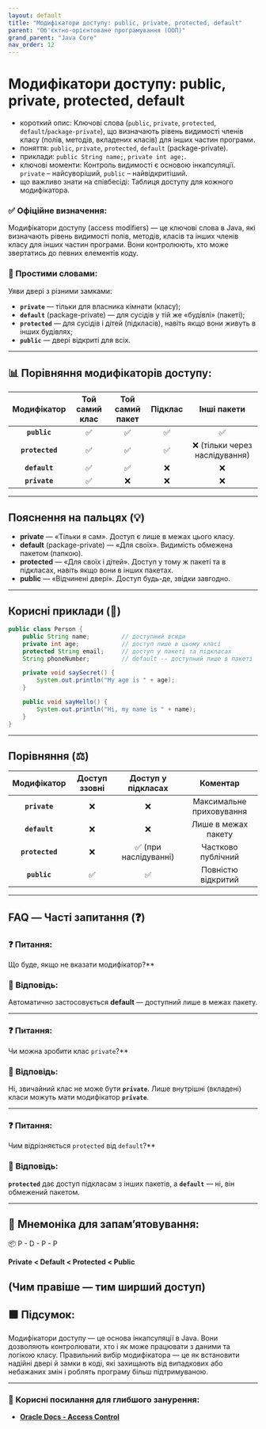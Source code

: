 ```yaml
---
layout: default
title: "Модифікатори доступу: public, private, protected, default"
parent: "Об'єктно-орієнтоване програмування (ООП)"
grand_parent: "Java Core"
nav_order: 12
---
```


# Модифікатори доступу: public, private, protected, default

* короткий опис: Ключові слова (`public`, `private`, `protected`, `default`/`package-private`), що визначають рівень
  видимості членів класу (полів, методів, вкладених класів) для інших частин програми.
* поняття: `public`, `private`, `protected`, `default` (package-private).
* приклади: `public String name;`, `private int age;`.
* ключові моменти: Контроль видимості є основою інкапсуляції. `private` – найсуворіший, `public` – найвідкритіший.
* що важливо знати на співбесіді: Таблиця доступу для кожного модифікатора.

### **✅ Офіційне визначення:**

Модифікатори доступу (access modifiers) — це ключові слова в Java, які визначають рівень видимості полів, методів,
класів та інших членів класу для інших частин програми. Вони контролюють, хто може звертатись до певних елементів коду.

### **🧠 Простими словами:**

Уяви двері з різними замками:

* **`private`** — тільки для власника кімнати (класу);
* **`default`** (package-private) — для сусідів у тій же «будівлі» (пакеті);
* **`protected`** — для сусідів і дітей (підкласів), навіть якщо вони живуть в інших будівлях;
* **`public`** — двері відкриті для всіх.


---

## **📊 Порівняння модифікаторів доступу:**

|   Модифікатор   | Той самий клас | Той самий пакет | Підклас |          Інші пакети          |
|:---------------:|:--------------:|:---------------:|:-------:|:-----------------------------:|
|  **`public`**   |       ✅        |        ✅        |    ✅    |               ✅               |
| **`protected`** |       ✅        |        ✅        |    ✅    | ❌ (тільки через наслідування) |
|  **`default`**  |       ✅        |        ✅        |    ❌    |               ❌               |
|  **`private`**  |       ✅        |        ❌        |    ❌    |               ❌               |

---

## **Пояснення на пальцях (💡)**

* **private** — «Тільки я сам». Доступ є лише в межах цього класу.
* **default** (package-private) — «Для своїх». Видимість обмежена пакетом (папкою).
* **protected** — «Для своїх і дітей». Доступ у тому ж пакеті та в підкласах, навіть якщо вони в інших пакетах.
* **public** — «Відчинені двері». Доступ будь-де, звідки завгодно.

---

## **Корисні приклади (🧪)**

```java
public class Person {
    public String name;         // доступний всюди
    private int age;            // доступ лише в цьому класі
    protected String email;     // доступ у пакеті та підкласах
    String phoneNumber;         // default -- доступний лише в пакеті

    private void saySecret() {
        System.out.println("My age is " + age);
    }

    public void sayHello() {
        System.out.println("Hi, my name is " + name);
    }
}
```

---

## **Порівняння (⚖️)**

|   Модифікатор   | Доступ ззовні |  Доступ у підкласах  |         Коментар         |
|:---------------:|:-------------:|:--------------------:|:------------------------:|
|  **`private`**  |       ❌       |          ❌           | Максимальне приховування |
|  **`default`**  |       ❌       |          ❌           |   Лише в межах пакету    |
| **`protected`** |       ❌       | ✅ (при наслідуванні) |    Частково публічний    |
|  **`public`**   |       ✅       |          ✅           |    Повністю відкритий    |

---

## **FAQ — Часті запитання (❓)**

### **❓ Питання:**
 Що буде, якщо не вказати модифікатор?**

### **💬 Відповідь:**




Автоматично застосовується **default** — доступний лише в межах пакету.

---

### **❓ Питання:**
 Чи можна зробити клас `private`?**

### **💬 Відповідь:**




Ні, звичайний клас не може бути **`private`**. Лише внутрішні (вкладені) класи можуть мати модифікатор **`private`**.

---

### **❓ Питання:**
 Чим відрізняється `protected` від `default`?**

### **💬 Відповідь:**




**`protected`** дає доступ підкласам з інших пакетів, а **`default`** — ні, він обмежений пакетом.

---

## **🧠 Мнемоніка для запам’ятовування:**

📦 P \- D \- P \- P

**Private \< Default \< Protected \< Public**

(Чим правіше — тим ширший доступ)
---

## **🟩 Підсумок:**

Модифікатори доступу — це основа інкапсуляції в Java. Вони дозволяють контролювати, хто і як може працювати з даними та
логікою класу. Правильний вибір модифікатора — це як встановити надійні двері й замки в коді, які захищають від
випадкових або небажаних змін і роблять програму більш підтримуваною.

---

### **🔗 Корисні посилання для глибшого занурення:**

* [**Oracle Docs \- Access Control**](https://docs.oracle.com/javase/tutorial/java/javaOO/accesscontrol.html)